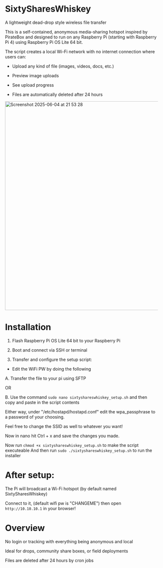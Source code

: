 # SixtySharesWhiskey
A lightweight dead-drop style wireless file transfer

This is a self-contained, anonymous media-sharing hotspot inspired by PirateBox and designed to run on any Raspberry Pi (starting with Raspberry Pi 4) using Raspberry Pi OS Lite 64 bit.

The script creates a local Wi-Fi network with no internet connection where users can:

- Upload any kind of file (images, videos, docs, etc.)

- Preview image uploads

- See upload progress

- Files are automatically deleted after 24 hours


<img width="687" alt="Screenshot 2025-06-04 at 21 53 28" src="https://github.com/user-attachments/assets/dd7aa456-a9fb-44fb-8e87-0970593c96d3" />


# Installation

1. Flash Raspberry Pi OS Lite 64 bit to your Raspberry Pi

2. Boot and connect via SSH or terminal

3. Transfer and configure the setup script:

- Edit the WiFi PW by doing the following

A. Transfer the file to your pi using SFTP

OR

B. Use the command ```sudo nano sixtyshareswhiskey_setup.sh``` and then copy and paste in the script contents 

Either way, under "/etc/hostapd/hostapd.conf" edit the wpa_passphrase to a password of your choosing. 

Feel free to change the SSID as well to whatever you want!

Now in nano hit Ctrl + x and save the changes you made.

Now run ```chmod +x sixtyshareswhiskey_setup.sh``` to make the script executeable
And then run ```sudo ./sixtyshareswhiskey_setup.sh``` to run the installer

# After setup:

The Pi will broadcast a Wi-Fi hotspot (by default named SixtySharesWhiskey)

Connect to it, (default wifi pw is "CHANGEME") then open ```http://10.10.10.1``` in your browser!

# Overview

No login or tracking with everything being anonymous and local

Ideal for drops, community share boxes, or field deployments

Files are deleted after 24 hours by cron jobs

